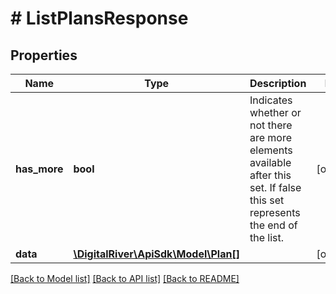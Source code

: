 # # ListPlansResponse

## Properties

Name | Type | Description | Notes
------------ | ------------- | ------------- | -------------
**has_more** | **bool** | Indicates whether or not there are more elements available after this set. If false this set represents the end of the list. | [optional] 
**data** | [**\DigitalRiver\ApiSdk\Model\Plan[]**](Plan.md) |  | [optional] 

[[Back to Model list]](../../README.md#documentation-for-models) [[Back to API list]](../../README.md#documentation-for-api-endpoints) [[Back to README]](../../README.md)


